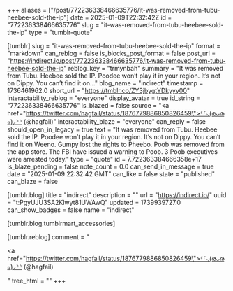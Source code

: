 +++
aliases = ["/post/772236338466635776/it-was-removed-from-tubu-heebee-sold-the-ip"]
date = 2025-01-09T22:32:42Z
id = "772236338466635776"
slug = "it-was-removed-from-tubu-heebee-sold-the-ip"
type = "tumblr-quote"

[tumblr]
slug = "it-was-removed-from-tubu-heebee-sold-the-ip"
format = "markdown"
can_reblog = false
is_blocks_post_format = false
post_url = "https://indirect.io/post/772236338466635776/it-was-removed-from-tubu-heebee-sold-the-ip"
reblog_key = "trmynbah"
summary = "It was removed from Tubu. Heebee sold the IP. Poodee won’t play it in your region. It’s not on Dippy. You can’t find it on..."
blog_name = "indirect"
timestamp = 1736461962.0
short_url = "https://tmblr.co/ZY3jbygtYDkyyy00"
interactability_reblog = "everyone"
display_avatar = true
id_string = "772236338466635776"
is_blazed = false
source = "<a href=\"https://twitter.com/hagfail/status/1876779886850826459\">⸂⸂⸜(രᴗര๑)⸝⸃⸃ (@hagfail)</a>"
interactability_blaze = "everyone"
can_reply = false
should_open_in_legacy = true
text = "It was removed from Tubu. Heebee sold the IP. Poodee won&rsquo;t play it in your region. It&rsquo;s not on Dippy. You can&rsquo;t find it on Weeno. Gumpy lost the rights to Pheebo. Poob was removed from the app store. The FBI have issued a warning to Poob. 3 Poob executives were arrested today."
type = "quote"
id = 7.722363384666358e+17
is_blaze_pending = false
note_count = 0.0
can_send_in_message = true
date = "2025-01-09 22:32:42 GMT"
can_like = false
state = "published"
can_blaze = false

[tumblr.blog]
title = "indirect"
description = ""
url = "https://indirect.io/"
uuid = "t:PgyUJU3SA2Klwyt81UWAwQ"
updated = 1739939727.0
can_show_badges = false
name = "indirect"

[tumblr.blog.tumblrmart_accessories]

[tumblr.reblog]
comment = "<p><a href=\"https://twitter.com/hagfail/status/1876779886850826459\">⸂⸂⸜(രᴗര๑)⸝⸃⸃ (@hagfail)</a></p>"
tree_html = ""
+++
